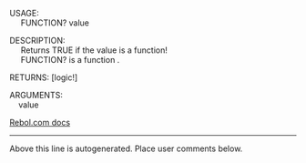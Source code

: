 USAGE:  
&nbsp;&nbsp;&nbsp;&nbsp;&nbsp;FUNCTION?&nbsp;value&nbsp;  
  
DESCRIPTION:  
&nbsp;&nbsp;&nbsp;&nbsp;&nbsp;Returns&nbsp;TRUE&nbsp;if&nbsp;the&nbsp;value&nbsp;is&nbsp;a&nbsp;function!  
&nbsp;&nbsp;&nbsp;&nbsp;&nbsp;FUNCTION?&nbsp;is&nbsp;a&nbsp;function&nbsp;.  
  
RETURNS:&nbsp;[logic!]  
  
ARGUMENTS:  
&nbsp;&nbsp;&nbsp;&nbsp;value  

[Rebol.com docs](http://www.rebol.com/r3/docs/functions/function-q.html)
___
Above this line is autogenerated. Place user comments below.